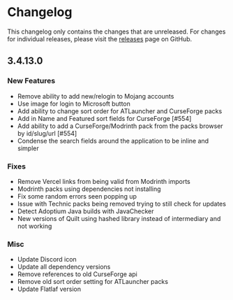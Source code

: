 # Changelog

This changelog only contains the changes that are unreleased. For changes for individual releases, please visit the
[releases](https://github.com/ATLauncher/ATLauncher/releases) page on GitHub.

## 3.4.13.0

### New Features
- Remove ability to add new/relogin to Mojang accounts
- Use image for login to Microsoft button
- Add ability to change sort order for ATLauncher and CurseForge packs
- Add in Name and Featured sort fields for CurseForge [#554]
- Add ability to add a CurseForge/Modrinth pack from the packs browser by id/slug/url [#554]
- Condense the search fields around the application to be inline and simpler

### Fixes
- Remove Vercel links from being valid from Modrinth imports
- Modrinth packs using dependencies not installing
- Fix some random errors seen popping up
- Issue with Technic packs being removed trying to still check for updates
- Detect Adoptium Java builds with JavaChecker
- New versions of Quilt using hashed library instead of intermediary and not working

### Misc
- Update Discord icon
- Update all dependency versions
- Remove references to old CurseForge api
- Remove old sort order setting for ATLauncher packs
- Update Flatlaf version

